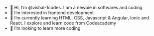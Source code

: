 - 👋 Hi, I’m @vishal-1codes. I am a newbie in softwares and coding
- 👀 I’m interested in frontend development
- 🌱 I’m currently learning HTML, CSS, Javascript & Angular, Ionic and React. I explore and learn code from Codeacademy
- 💞️ I’m looking to learn more coding 


